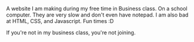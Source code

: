 A website I am making during my free time in Business class. On a school computer. 
They are very slow and don't even have notepad.
I am also bad at HTML, CSS, and Javascript.
Fun times :D

If you're not in my business class, you're not joining.
